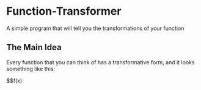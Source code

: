 # Function-Transformer
A simple program that will tell you the transformations of your function

## The Main Idea

Every function that you can think of has a transformative form, and it looks something like this:

$$f(x)
